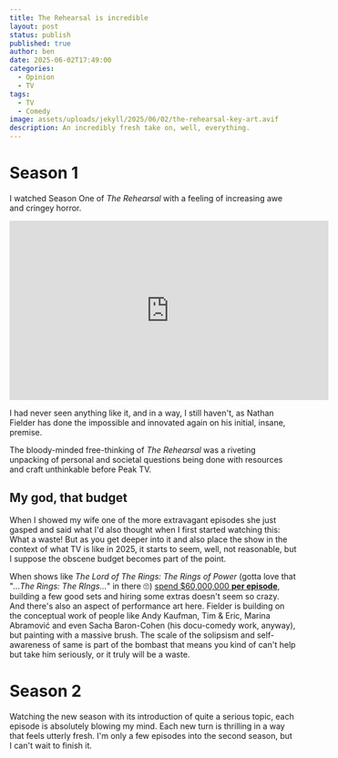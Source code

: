 ```yaml
---
title: The Rehearsal is incredible
layout: post
status: publish
published: true
author: ben
date: 2025-06-02T17:49:00
categories:
  - Opinion
  - TV
tags:
  - TV
  - Comedy
image: assets/uploads/jekyll/2025/06/02/the-rehearsal-key-art.avif
description: An incredibly fresh take on, well, everything.
---
```

# Season 1
I watched Season One of *The Rehearsal* with a feeling of increasing awe and cringey horror.

<iframe width="560" height="315" src="https://www.youtube-nocookie.com/embed/2fjPFt8cpic?si=C1jW2WaYObRMAw7K" title="YouTube video player" frameborder="0" allow="accelerometer; autoplay; clipboard-write; encrypted-media; gyroscope; picture-in-picture; web-share" referrerpolicy="strict-origin-when-cross-origin" allowfullscreen></iframe>

I had never seen anything like it, and in a way, I still haven't, as Nathan Fielder has done the impossible and innovated again on his initial, insane, premise.

The bloody-minded free-thinking of *The Rehearsal* was a riveting unpacking of personal and societal questions being done with resources and craft unthinkable before Peak TV. 

## My god, that budget
When I showed my wife one of the more extravagant episodes she just gasped and said what I'd also thought when I first started watching this: What a waste! But as you get deeper into it and also place the show in the context of what TV is like in 2025, it starts to seem, well, not reasonable, but I suppose the obscene budget becomes part of the point. 

When shows like *The Lord of The Rings: The Rings of Power* (gotta love that "*...The Rings: The RIngs...*" in there 🙄) [spend $60,000,000 **per episode**](https://www.wsj.com/business/media/amazon-lord-of-the-rings-expensive-11661482048), building a few good sets and hiring some extras doesn't seem so crazy. And there's also an aspect of performance art here. Fielder is building on the conceptual work of people like Andy Kaufman, Tim & Eric, Marina Abramović and even Sacha Baron-Cohen (his docu-comedy work, anyway), but painting with a massive brush. The scale of the solipsism and self-awareness of same is part of the bombast that means you kind of can't help but take him seriously, or it truly will be a waste.

# Season 2
Watching the new season with its introduction of quite a serious topic, each episode is absolutely blowing my mind. Each new turn is thrilling in a way that feels utterly fresh. I'm only a few episodes into the second season, but I can't wait to finish it.